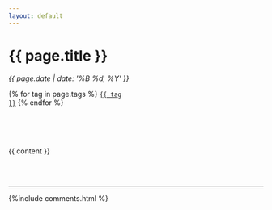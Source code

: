 ```yaml
---
layout: default
---
```


<h1> {{ page.title }} </h1>
<i>{{ page.date | date: '%B %d, %Y' }}</i>

<br/>

{% for tag in page.tags %}
  <code><a href="/tags?id={{tag}}">{{ tag }}</a></code>
{% endfor %}

<br/><br/><br/>

{{ content }}

<br/>
<br/>
<hr/>
{%include comments.html %}
